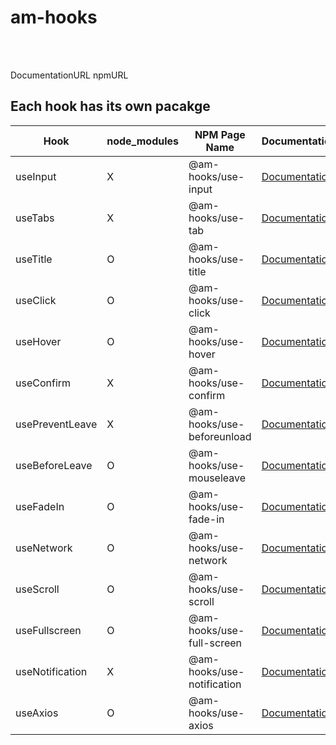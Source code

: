 # am-hooks
<br/><br/>

DocumentationURL
npmURL
## Each hook has its own pacakge




| Hook            | node_modules  | NPM Page Name                             | Documentation                             | NPM Page                                                          |
| --------------- | ------------- | ----------------------------------------- | ----------------------------------------- | ----------------------------------------------------------------- | 
| useInput         |    X         | @am-hooks/use-input                        | [Documentation](https://github.com/dorothy7964/am-hooks/tree/master/useInput)         | [NPM Page](https://www.npmjs.com/package/@am-hooks/use-input)                                                |
| useTabs          |    X         | @am-hooks/use-tab                          | [Documentation](https://github.com/dorothy7964/am-hooks/tree/master/useTabs)         | [NPM Page](https://www.npmjs.com/package/@am-hooks/use-tab)                                                |
| useTitle         |    O         | @am-hooks/use-title                        | [Documentation](https://github.com/dorothy7964/am-hooks/tree/master/useTitle)         | [NPM Page](https://www.npmjs.com/package/@am-hooks/use-title)                                                |
| useClick         |    O         | @am-hooks/use-click                        | [Documentation](https://github.com/dorothy7964/am-hooks/tree/master/useClick)         | [NPM Page](https://www.npmjs.com/package/@am-hooks/use-click)                                                |
| useHover         |    O         | @am-hooks/use-hover                        | [Documentation](https://github.com/dorothy7964/am-hooks/tree/master/useHover)         | [NPM Page](https://www.npmjs.com/package/@am-hooks/use-hover)                                                |
| useConfirm       |    X         | @am-hooks/use-confirm                      | [Documentation](https://github.com/dorothy7964/am-hooks/tree/master/useConfirm)         | [NPM Page](https://www.npmjs.com/package/@am-hooks/use-confirm)                                                |
| usePreventLeave  |    X         | @am-hooks/use-beforeunload                 | [Documentation](https://github.com/dorothy7964/am-hooks/tree/master/usePreventLeave)         | [NPM Page](https://www.npmjs.com/package/@am-hooks/use-beforeunload)                                                |
| useBeforeLeave   |    O         | @am-hooks/use-mouseleave                   | [Documentation](https://github.com/dorothy7964/am-hooks/tree/master/useBeforeLeave)         | [NPM Page](https://www.npmjs.com/package/@am-hooks/use-mouseleave)                                                |
| useFadeIn        |    O         | @am-hooks/use-fade-in                      | [Documentation](https://github.com/dorothy7964/am-hooks/tree/master/useFadeIn)         | [NPM Page](https://www.npmjs.com/package/@am-hooks/use-fade-in)                                                |
| useNetwork       |    O         | @am-hooks/use-network                      | [Documentation](https://github.com/dorothy7964/am-hooks/tree/master/useNetwork)         | [NPM Page](https://www.npmjs.com/package/@am-hooks/use-network)                                                |
| useScroll        |    O         | @am-hooks/use-scroll                       | [Documentation](https://github.com/dorothy7964/am-hooks/tree/master/useScroll)         | [NPM Page](https://www.npmjs.com/package/@am-hooks/use-scroll)                                                |
| useFullscreen    |    O         | @am-hooks/use-full-screen                  | [Documentation](https://github.com/dorothy7964/am-hooks/tree/master/useFullscreen)         | [NPM Page](https://www.npmjs.com/package/@am-hooks/use-full-screen)                                                |
| useNotification  |    X         | @am-hooks/use-notification                 | [Documentation](https://github.com/dorothy7964/am-hooks/tree/master/useNotification)         | [NPM Page](https://www.npmjs.com/package/@am-hooks/use-notification)                                                |
| useAxios         |    O         | @am-hooks/use-axios                        | [Documentation](https://github.com/dorothy7964/am-hooks/tree/master/useAxios)         | [NPM Page](https://www.npmjs.com/package/@am-hooks/use-axios)                                                |

